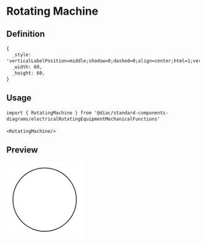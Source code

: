 # Rotating Machine

## Definition

```
{
  _style: 'verticalLabelPosition=middle;shadow=0;dashed=0;align=center;html=1;verticalAlign=middle;strokeWidth=1;shape=ellipse;fontSize=32;perimeter=ellipsePerimeter;',
  _width: 60,
  _height: 60,
}
```

## Usage

```
import { RotatingMachine } from '@diac/standard-components-diagrams/electricalRotatingEquipmentMechanicalFunctions'

<RotatingMachine/>
```

## Preview

<img src="./rotating-machine.png" width="200"/>
